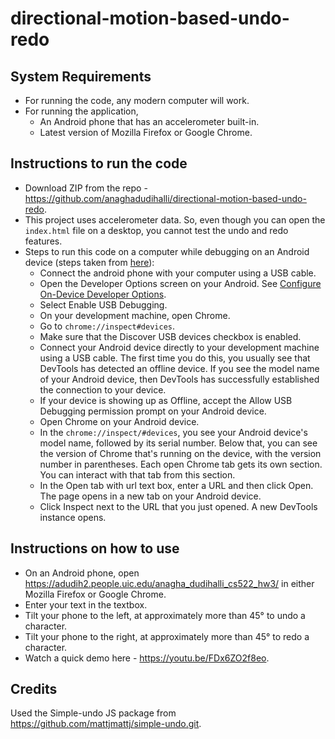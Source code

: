 # directional-motion-based-undo-redo

## System Requirements
- For running the code, any modern computer will work.
- For running the application,
    - An Android phone that has an accelerometer built-in.
    - Latest version of Mozilla Firefox or Google Chrome.

## Instructions to run the code
- Download ZIP from the repo - https://github.com/anaghadudihalli/directional-motion-based-undo-redo.
- This project uses accelerometer data. So, even though you can open the ```index.html``` file on a desktop, you cannot test the undo and redo features.
- Steps to run this code on a computer while debugging on an Android device (steps taken from [here](https://developers.google.com/web/tools/chrome-devtools/remote-debugging)):
    - Connect the android phone with your computer using a USB cable.
    - Open the Developer Options screen on your Android. See [Configure On-Device Developer Options](https://developer.android.com/studio/debug/dev-options).
    - Select Enable USB Debugging.
    - On your development machine, open Chrome.
    - Go to ```chrome://inspect#devices```.
    - Make sure that the Discover USB devices checkbox is enabled.
    - Connect your Android device directly to your development machine using a USB cable. The first time you do this, you usually see that DevTools has detected an offline device. If you see the model name of your Android device, then DevTools has successfully established the connection to your device.
    - If your device is showing up as Offline, accept the Allow USB Debugging permission prompt on your Android device.
    - Open Chrome on your Android device.
    - In the ```chrome://inspect/#devices```, you see your Android device's model name, followed by its serial number. Below that, you can see the version of Chrome that's running on the device, with the version number in parentheses. Each open Chrome tab gets its own section. You can interact with that tab from this section. 
    - In the Open tab with url text box, enter a URL and then click Open. The page opens in a new tab on your Android device.
    - Click Inspect next to the URL that you just opened. A new DevTools instance opens. 


## Instructions on how to use
- On an Android phone, open https://adudih2.people.uic.edu/anagha_dudihalli_cs522_hw3/ in either Mozilla Firefox or Google Chrome.
- Enter your text in the textbox.
- Tilt your phone to the left, at approximately more than 45° to undo a character.
- Tilt your phone to the right, at approximately more than 45° to redo a character.
- Watch a quick demo here - https://youtu.be/FDx6ZO2f8eo.

## Credits

Used the Simple-undo JS package from https://github.com/mattjmattj/simple-undo.git.
